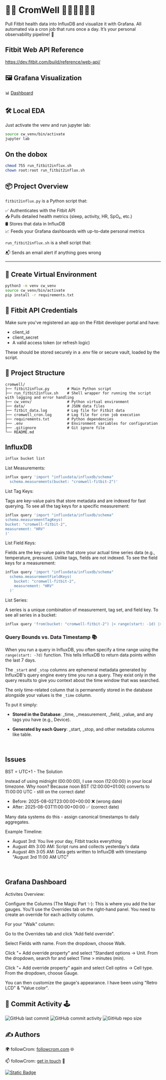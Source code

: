 # 🏃‍♂️ CromWell 🍋🥝🍌🍐🥥🍈

Pull Fitbit health data into InfluxDB and visualize it with Grafana. All automated via a cron job that runs once a day. It’s your personal observability pipeline! 🚀

## Fitbit Web API Reference

https://dev.fitbit.com/build/reference/web-api/

##  🖼️ Grafana Visualization

📊 [Dashboard](https://followcrom.grafana.net/d/97b9809e-408a-4f96-8f92-333e7167d952/cromwell-s-fitbit-board)


## 🛠️ Local EDA

Just activate the venv and run jupyter lab:

```bash
source cw_venv/bin/activate
jupyter lab
```

## On the dobox

```bash
chmod 755 run_fitbit2influx.sh
chown root:root run_fitbit2influx.sh
```

## 📦 Project Overview

`fitbit2influx.py` is a Python script that:

✅ Authenticates with the Fitbit API  
📥 Pulls detailed health metrics (sleep, activity, HR, SpO₂, etc.)  
🛢 Stores that data in InfluxDB  
📈 Feeds your Grafana dashboards with up-to-date personal metrics  

`run_fitbit2influx.sh` is a shell script that:

📬 Sends an email alert if anything goes wrong

---

## 🐍 Create Virtual Environment

```bash
python3 -m venv cw_venv  
source cw_venv/bin/activate  
pip install -r requirements.txt  
```

## 🔐 Fitbit API Credentials
Make sure you've registered an app on the Fitbit developer portal and have:

- client_id
- client_secret
- A valid access token (or refresh logic)

These should be stored securely in a .env file or secure vault, loaded by the script.

## 📁 Project Structure

```
cromwell/
├── fitbit2influx.py        # Main Python script
├── run_fitbit2influx.sh    # Shell wrapper for running the script with logging and error handling
├── cw_venv/                # Python virtual environment
├── data/                   # JSON data files
├── fitbit_data.log         # Log file for Fitbit data
├── cromwell_cron.log       # Log file for cron job execution
├── requirements.txt        # Python dependencies
├── .env                    # Environment variables for configuration
├── .gitignore              # Git ignore file
└── README.md
```

## InfluxDB

```bash
influx bucket list
```

List Measurements:

```bash
influx query 'import "influxdata/influxdb/schema"
  schema.measurements(bucket: "cromwell-fitbit-2")'
```

List Tag Keys:

Tags are key-value pairs that store metadata and are indexed for fast querying. To see all the tag keys for a specific measurement:

```bash
influx query 'import "influxdata/influxdb/schema"
schema.measurementTagKeys(
bucket: "cromwell-fitbit-2",
measurement: "HRV"
)'
```

List Field Keys:

Fields are the key-value pairs that store your actual time series data (e.g., temperature, pressure). Unlike tags, fields are not indexed. To see the field keys for a measurement:

```bash
influx query 'import "influxdata/influxdb/schema"
  schema.measurementFieldKeys(
    bucket: "cromwell-fitbit-2",
    measurement: "HRV"
  )'
```

List Series:

A series is a unique combination of measurement, tag set, and field key. To see all series in a bucket:

```bash
influx query 'from(bucket: "cromwell-fitbit-2") |> range(start: -1d) |> filter(fn: (r) => r._measurement == "HeartRate_Intraday") |> sort(columns: ["_time"]) |> limit(n: 200)'
```


### Query Bounds vs. Data Timestamp 📚

When you run a query in InfluxDB, you often specify a time range using the `range(start: -7d)` function. This tells InfluxDB to return data points within the last 7 days.

The `_start` and `_stop` columns are ephemeral metadata generated by InfluxDB's query engine every time you run a query. They exist only in the query results to give you context about the time window that was searched.

The only time-related column that is permanently stored in the database alongside your values is the `_time` column.

To put it simply:

- **Stored in the Database**: _time, _measurement, _field, _value, and any tags you have (e.g., Device).

- **Generated by each Query**: _start, _stop, and other metadata columns like table.

<br>

## Issues

BST = UTC+1 - The Solution

Instead of using midnight (00:00:00), I use noon (12:00:00) in your local timezone. Why noon? Because noon BST (12:00:00+01:00) converts to 11:00:00 UTC - still on the correct date!

- Before: 2025-08-02T23:00:00+00:00 ❌ (wrong date)
- After: 2025-08-03T11:00:00+00:00 ✅ (correct date)

Many data systems do this - assign canonical timestamps to daily aggregates.

Example Timeline:

- August 3rd: You live your day, Fitbit tracks everything
- August 4th 3:00 AM: Script runs and collects yesterday's data
- August 4th 3:05 AM: Data gets written to InfluxDB with timestamp "August 3rd 11:00 AM UTC"

<br>

## Grafana Dashboard

Activites Overview:

Configure the Columns (The Magic Part ✨):
This is where you add the bar gauges. You'll use the Overrides tab on the right-hand panel. You need to create an override for each activity column.

For your "Walk" column:

Go to the Overrides tab and click "Add field override".

Select Fields with name. From the dropdown, choose Walk.

Click "+ Add override property" and select "Standard options -> Unit. From the dropdown, search for and select Time > minutes (min).

Click "+ Add override property" again and select Cell optins -> Cell type. From the dropdown, choose Gauge.

You can then customize the gauge's appearance. I have been using "Retro LCD" & "Value color".

## 📅 Commit Activity 🕹️

![GitHub last commit](https://img.shields.io/github/last-commit/followcrom/cromWell)
![GitHub commit activity](https://img.shields.io/github/commit-activity/m/followcrom/cromWell)
![GitHub repo size](https://img.shields.io/github/repo-size/followcrom/cromWell)

## ✍ Authors 

🌍 followCrom: [followcrom.com](https://followcrom.com/index.html) 🌐

📫 followCrom: [get in touch](https://followcrom.com/contact/contact.php) 👋

[![Static Badge](https://img.shields.io/badge/followcrom-online-blue)](http://followcrom.com)